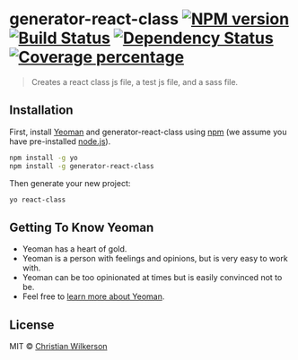 # generator-react-class [![NPM version][npm-image]][npm-url] [![Build Status][travis-image]][travis-url] [![Dependency Status][daviddm-image]][daviddm-url] [![Coverage percentage][coveralls-image]][coveralls-url]
> Creates a react class js file, a test js file, and a sass file.

## Installation

First, install [Yeoman](http://yeoman.io) and generator-react-class using [npm](https://www.npmjs.com/) (we assume you have pre-installed [node.js](https://nodejs.org/)).

```bash
npm install -g yo
npm install -g generator-react-class
```

Then generate your new project:

```bash
yo react-class
```

## Getting To Know Yeoman

 * Yeoman has a heart of gold.
 * Yeoman is a person with feelings and opinions, but is very easy to work with.
 * Yeoman can be too opinionated at times but is easily convinced not to be.
 * Feel free to [learn more about Yeoman](http://yeoman.io/).

## License

MIT © [Christian Wilkerson]()


[npm-image]: https://badge.fury.io/js/generator-react-class.svg
[npm-url]: https://npmjs.org/package/generator-react-class
[travis-image]: https://travis-ci.org/cpwilkerson/generator-react-class.svg?branch=master
[travis-url]: https://travis-ci.org/cpwilkerson/generator-react-class
[daviddm-image]: https://david-dm.org/cpwilkerson/generator-react-class.svg?theme=shields.io
[daviddm-url]: https://david-dm.org/cpwilkerson/generator-react-class
[coveralls-image]: https://coveralls.io/repos/cpwilkerson/generator-react-class/badge.svg
[coveralls-url]: https://coveralls.io/r/cpwilkerson/generator-react-class
